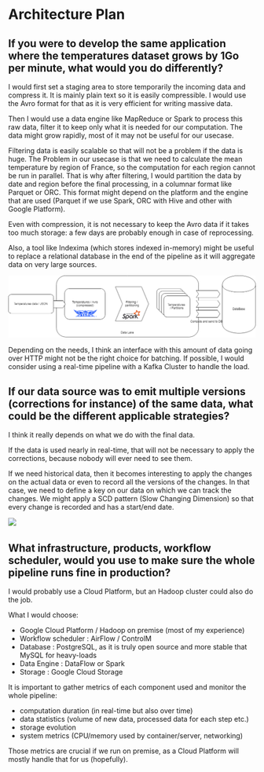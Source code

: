 # Architecture Plan
## If you were to develop the same application where the temperatures dataset grows by 1Go per minute, what would you do differently?

I would first set a staging area to store temporarily the incoming data and compress it. It is mainly plain text so it is easily compressible. I would use the Avro format for that as it is very efficient for writing massive data. 

Then I would use a data engine like MapReduce or Spark to process this raw data, filter it to keep only what it is needed for our computation. The data might grow rapidly, most of it may not be useful for our usecase.

Filtering data is easily scalable so that will not be a problem if the data is huge. The Problem in our usecase is that we need to calculate the mean temperature by region of France, so the computation for each region cannot be run in parallel. That is why after filtering, I would partition the data by date and region before the final processing, in a columnar format like Parquet or ORC. This format might depend on the platform and the engine that are used (Parquet if we use Spark, ORC with Hive and other with Google Platform).

Even with compression, it is not necessary to keep the Avro data if it takes too much storage: a few days are probably enough in case of reprocessing.

Also, a tool like Indexima (which stores indexed in-memory) might be useful to replace a relational database in the end of the pipeline as it will aggregate data on very large sources.

![](/images/schema1.png)

Depending on the needs, I think an interface with this amount of data going over HTTP might not be the right choice for batching. If possible, I would consider using a real-time pipeline with a Kafka Cluster to handle the load. 

## If our data source was to emit multiple versions (corrections for instance) of the same data, what could be the different applicable strategies?

I think it really depends on what we do with the final data. 

If the data is used nearly in real-time, that will not be necessary to apply the corrections, because nobody will ever need to see them.

If we need historical data, then it becomes interesting to apply the changes on the actual data or even to record all the versions of the changes. In that case, we need to define a key on our data on which we can track the changes. We might apply a SCD pattern (Slow Changing Dimension) so that every change is recorded and has a start/end date.

![](/images/scd_example.png)

## What infrastructure, products, workflow scheduler, would you use to make sure the whole pipeline runs fine in production?

I would probably use a Cloud Platform, but an Hadoop cluster could also do the job.

What I would choose:
- Google Cloud Platform / Hadoop on premise (most of my experience)
- Workflow scheduler : AirFlow / ControlM
- Database : PostgreSQL, as it is truly open source and more stable that MySQL for heavy-loads
- Data Engine : DataFlow or Spark
- Storage : Google Cloud Storage

It is important to gather metrics of each component used and monitor the whole pipeline:
- computation duration (in real-time but also over time)
- data statistics (volume of new data, processed data for each step etc.)
- storage evolution
- system metrics (CPU/memory used by container/server, networking)

Those metrics are crucial if we run on premise, as a Cloud Platform will mostly handle that for us (hopefully).
